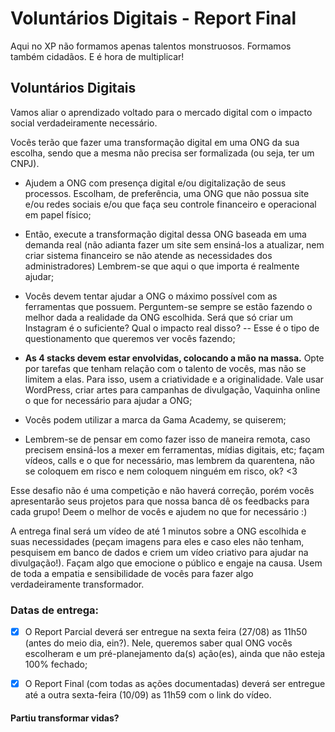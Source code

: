 # Voluntários Digitais - Report Final
Aqui no XP não formamos apenas talentos monstruosos. Formamos também cidadãos. E é hora de multiplicar!   

## Voluntários Digitais

Vamos aliar o aprendizado voltado para o mercado digital com o impacto social verdadeiramente necessário.

 

Vocês terão que fazer uma transformação digital em uma ONG da sua escolha, sendo que a mesma não precisa ser formalizada (ou seja, ter um CNPJ). 

* Ajudem a ONG com presença digital e/ou digitalização de seus processos. Escolham, de preferência, uma ONG que não possua site e/ou redes sociais e/ou que faça seu controle financeiro e operacional em papel físico;


* Então, execute a transformação digital dessa ONG baseada em uma demanda real (não adianta fazer um site sem ensiná-los a atualizar, nem criar sistema financeiro se não atende as necessidades dos administradores) Lembrem-se que aqui o que importa é realmente ajudar;


* Vocês devem tentar ajudar a ONG o máximo possível com as ferramentas que possuem. Perguntem-se sempre se estão fazendo o melhor dada a realidade da ONG escolhida. Será que só criar um Instagram é o suficiente? Qual o impacto real disso? -- Esse é o tipo de questionamento que queremos ver vocês fazendo;


* **As 4 stacks devem estar envolvidas, colocando a mão na massa.** Opte por tarefas que tenham relação com o talento de vocês, mas não se limitem a elas. Para isso, usem a criatividade e a originalidade. Vale usar WordPress, criar artes para campanhas de divulgação, Vaquinha online o que for necessário para ajudar a ONG;


* Vocês podem utilizar a marca da Gama Academy, se quiserem;


* Lembrem-se de pensar em como fazer isso de maneira remota, caso precisem ensiná-los a mexer em ferramentas, mídias digitais, etc; façam vídeos, calls e o que for necessário, mas lembrem da quarentena, não se coloquem em risco e nem coloquem ninguém em risco, ok? <3

Esse desafio não é uma competição e não haverá correção, porém vocês apresentarão seus projetos para que nossa banca dê os feedbacks para cada grupo! Deem o melhor de vocês e ajudem no que for necessário :)


A entrega final será um vídeo de até 1 minutos sobre a ONG escolhida e suas necessidades (peçam imagens para eles e caso eles não tenham, pesquisem em banco de dados e criem um vídeo criativo para ajudar na divulgação!). Façam algo que emocione o público e engaje na causa. Usem de toda a empatia e sensibilidade de vocês para fazer algo verdadeiramente transformador.

 

### Datas de entrega:

- [x] O Report Parcial deverá ser entregue na sexta feira (27/08) as 11h50 (antes do meio dia, ein?). Nele, queremos saber qual ONG vocês escolheram e um pré-planejamento da(s) ação(es), ainda que não esteja 100% fechado;

- [x] O Report Final (com todas as ações documentadas) deverá ser entregue até a outra sexta-feira  (10/09) as 11h59 com o link do vídeo.

#### Partiu transformar vidas? 


